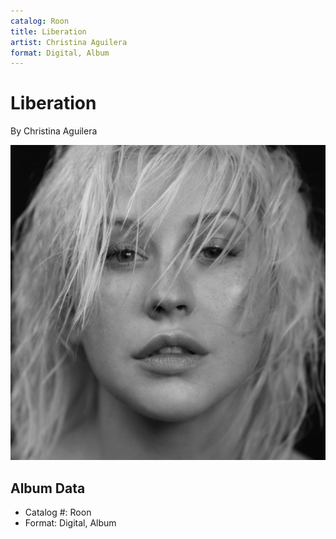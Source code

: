 ```yaml
---
catalog: Roon
title: Liberation
artist: Christina Aguilera
format: Digital, Album
---
```


# Liberation

By Christina Aguilera

![](../../assets/albumcovers/Christina_Aguilera-Liberation.png)

## Album Data

- Catalog #: Roon
- Format: Digital, Album


